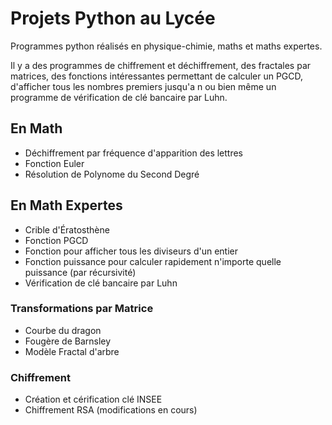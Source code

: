 # Projets Python au Lycée
Programmes python réalisés en physique-chimie, maths et maths expertes.

Il y a des programmes de chiffrement et déchiffrement, des fractales par matrices, des fonctions intéressantes permettant de calculer un PGCD, d'afficher tous les nombres premiers jusqu'a n ou bien même un programme de vérification de clé bancaire par Luhn.

## En Math
- Déchiffrement par fréquence d'apparition des lettres
- Fonction Euler
- Résolution de Polynome du Second Degré

## En Math Expertes
- Crible d'Ératosthène
- Fonction PGCD
- Fonction pour afficher tous les diviseurs d'un entier
- Fonction puissance pour calculer rapidement n'importe quelle puissance (par récursivité)
- Vérification de clé bancaire par Luhn
### Transformations par Matrice
- Courbe du dragon
- Fougère de Barnsley
- Modèle Fractal d'arbre
### Chiffrement
- Création et cérification clé INSEE
- Chiffrement RSA (modifications en cours)
